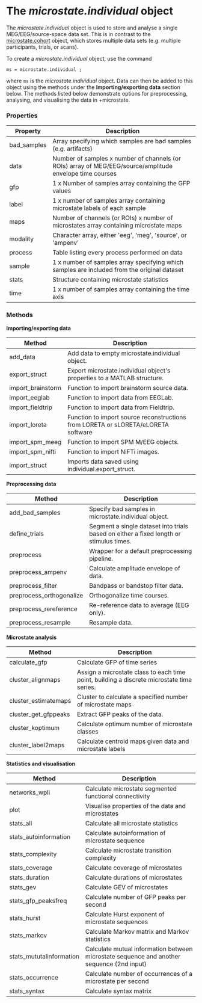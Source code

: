 # The _microstate.individual_ object

The _microstate.individual_ object is used to store and analyse a single MEG/EEG/source-space data set. This is in contrast to the [microstate.cohort](https://plus-microstate.github.io/cohort) object, which stores multiple data sets (e.g. multiple participants, trials, or scans). 

To create a _microstate.individual_ object, use the command
```
ms = microstate.individual ; 
```
where `ms` is the _microstate.individual_ object. Data can then be added to this object using the methods under the **Importing/exporting data** section below. The methods listed below demonstrate options for preprocessing, analysing, and visualising the data in +microstate.   

### Properties

<table>
  <thead>
    <tr>
      <th>Property</th>
      <th>Description</th>
    </tr>
  </thead>
  
  <tbody>
    <tr>
      <td>bad_samples</td>
      <td>Array specifying which samples are bad samples (e.g. artifacts)</td>  
    </tr>
    <tr>
      <td>data</td>
      <td>Number of samples x number of channels (or ROIs) array of MEG/EEG/source/amplitude envelope time courses</td> 
    </tr>
    <tr>
      <td>gfp</td>
      <td>1 x Number of samples array containing the GFP values </td> 
    </tr>
    <tr>
      <td>label</td>
      <td>1 x number of samples array containing microstate labels of each sample</td>  
    </tr>  
    <tr>
      <td>maps</td>
      <td>Number of channels (or ROIs) x number of microstates array containing microstate maps</td>  
    </tr>
    <tr>
      <td>modality</td>
      <td>Character array, either 'eeg', 'meg', 'source', or 'ampenv'</td>  
    </tr>      
    <tr>
      <td>process</td>
      <td>Table listing every process performed on data</td>
    </tr>
    <tr>
      <td>sample</td>
      <td>1 x number of samples array specifying which samples are included from the original dataset</td>
    </tr>          
    <tr>
      <td>stats</td>
      <td>Structure containing microstate statistics</td>  
    </tr>          
    <tr>
      <td>time</td>
      <td>1 x number of samples array containing the time axis</td>
    </tr>
  </tbody>
</table>

### Methods

**Importing/exporting data**

<table>
  <thead>
    <tr>
      <th>Method</th>
      <th>Description</th>
    </tr>
  </thead>
  
  <tbody>
    <tr>
      <td>add_data</td>
      <td>Add data to empty microstate.individual object. </td>  
    </tr>
    <tr>
      <td>export_struct</td>
      <td>Export microstate.individual object's properties to a MATLAB structure.</td> 
    </tr>
    <tr>
      <td>import_brainstorm</td>
      <td>Function to import brainstorm source data. </td>  
    </tr>  
    <tr>
      <td>import_eeglab</td>
      <td>Function to import data from EEGLab. </td>  
    </tr>
    <tr>
      <td>import_fieldtrip</td>
      <td>Function to import data from Fieldtrip. </td>  
    </tr>      
    <tr>
      <td>import_loreta</td>
      <td>Function to import source reconstructions from LORETA or sLORETA/eLORETA software</td>
    </tr>
    <tr>
      <td>import_spm_meeg</td>
      <td>Function to import SPM M/EEG objects.</td>
    </tr>          
    <tr>
      <td>import_spm_nifti</td>
      <td>Function to import NiFTi images.</td>  
    </tr>          
    <tr>
      <td>import_struct</td>
      <td>Imports data saved using individual.export_struct.</td>
    </tr>
  </tbody>
</table>

**Preprocessing data**

<table>
  <thead>
    <tr>
      <th>Method</th>
      <th>Description</th>
    </tr>
  </thead>
  
  <tbody>
    <tr>
      <td>add_bad_samples</td>
      <td>Specify bad samples in microstate.individual object. </td>
    </tr>
    <tr>
      <td>define_trials</td>
      <td>Segment a single dataset into trials based on either a fixed length or stimulus times. </td> 
    </tr>
    <tr>
      <td>preprocess</td>
      <td>Wrapper for a default preprocessing pipeline. </td> 
    </tr>
    <tr>
      <td>preprocess_ampenv</td>
      <td>Calculate amplitude envelope of data. </td> 
    </tr>
    <tr>
      <td>preprocess_filter</td>
      <td>Bandpass or bandstop filter data. </td> 
    </tr>
    <tr>
      <td>preprocess_orthogonalize</td>
      <td>Orthogonalize time courses. </td> 
    </tr>
    <tr>
      <td>preprocess_rereference</td>
      <td>Re-reference data to average (EEG only). </td> 
    </tr>
    <tr>
      <td>preprocess_resample</td>
      <td>Resample data. </td> 
    </tr>
    
  </tbody>
</table>

**Microstate analysis**

<table>
  <thead>
    <tr>
      <th>Method</th>
      <th>Description</th>
    </tr>
  </thead>
  
  <tbody>
    <tr>
      <td>calculate_gfp</td>
      <td>Calculate GFP of time series  </td>
    </tr>
    <tr>
      <td>cluster_alignmaps</td>
      <td>Assign a microstate class to each time point, building a discrete microstate time series. </td> 
    </tr>
    <tr>
      <td>cluster_estimatemaps</td>
      <td>Cluster to calculate a specified number of microstate maps </td> 
    </tr>
    <tr>
      <td>cluster_get_gfppeaks</td>
      <td>Extract GFP peaks of the data.  </td> 
    </tr>
    <tr>
      <td>cluster_koptimum</td>
      <td>Calculate optimum number of microstate classes </td> 
    </tr>
    <tr>
      <td>cluster_label2maps</td>
      <td>Calculate centroid maps given data and microstate labels  </td>
    </tr>
  </tbody>
</table>

**Statistics and visualisation**

<table>
  <thead>
    <tr>
      <th>Method</th>
      <th>Description</th>
    </tr>
  </thead>
  
  <tbody>
    <tr>
      <td>networks_wpli</td>
      <td>Calculate microstate segmented functional connectivity </td>
    </tr>
    <tr>
      <td>plot</td>
      <td>Visualise properties of the data and microstates </td> 
    </tr>
    <tr>
      <td>stats_all</td>
      <td>Calculate all microstate statistics </td> 
    </tr>
    <tr>
      <td>stats_autoinformation</td>
      <td>Calculate autoinformation of microstate sequence  </td> 
    </tr>
    <tr>
      <td>stats_complexity</td>
      <td>Calculate microstate transition complexity </td> 
    </tr>
    <tr>
      <td>stats_coverage</td>
      <td>Calculate coverage of microstates </td> 
    </tr>
    <tr>
      <td>stats_duration</td>
      <td>Calculate durations of microstates </td> 
    </tr>
    <tr>
      <td>stats_gev</td>
      <td>Calculate GEV of microstates </td> 
    </tr>
    <tr>
      <td>stats_gfp_peaksfreq</td>
      <td>Calculate number of GFP peaks per second </td> 
    </tr>
    <tr>
      <td>stats_hurst</td>
      <td>Calculate Hurst exponent of microstate sequences </td> 
    </tr>
    <tr>
      <td>stats_markov</td>
      <td>Calculate Markov matrix and Markov statistics </td> 
    </tr>
    <tr>
      <td>stats_mututalinformation</td>
      <td>Calculate mutual information between microstate sequence and another sequence (2nd input) </td> 
    </tr>
    <tr>
      <td>stats_occurrence</td>
      <td>Calculate number of occurrences of a microstate per second </td> 
    </tr>
    <tr>
      <td>stats_syntax</td>
      <td>Calculate syntax matrix </td> 
    </tr>
  </tbody>
</table>
